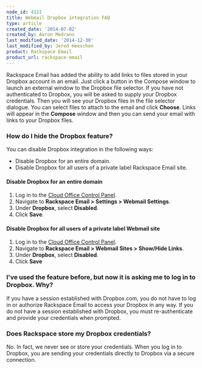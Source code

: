 ```yaml
---
node_id: 4122
title: Webmail Dropbox integration FAQ
type: article
created_date: '2014-07-02'
created_by: Aaron Medrano
last_modified_date: '2014-12-30'
last_modified_by: Jered Heeschen
product: Rackspace Email
product_url: rackspace-email
---
```


Rackspace Email has added the ability to add links to files stored in
your Dropbox account in an email. Just click a button in the Compose
window to launch an external window to the Dropbox file selector. If you
have not authenticated to Dropbox, you will be asked to supply your
Dropbox credentials. Then you will see your Dropbox files in the file
selector dialogue. You can select files to attach to the email and click
**Choose**. Links will appear in the **Compose** window and then you can
send your email with links to your Dropbox files.

### How do I hide the Dropbox feature?

You can disable Dropbox integration in the following ways:

-   Disable Dropbox for an entire domain.
-   Disable Dropbox for all users of a private label Rackspace Email site.

#### Disable Dropbox for an entire domain

1. Log in to the [Cloud Office Control Panel](https://cp.rackspace.com).
2. Navigate to **Rackspace Email &gt; Settings &gt; Webmail Settings**.
3. Under **Dropbox**, select **Disabled**.
4. Click **Save**.

#### Disable Dropbox for all users of a private label Webmail site

1. Log in to the [Cloud Office Control Panel](https://cp.rackspace.com).
2. Navigate to **Rackspace Email &gt; Webmail Sites &gt; Show/Hide Links**.
3. Under **Dropbox**, select **Disabled**.
4. Click **Save**

### I've used the feature before, but now it is asking me to log in to Dropbox. Why?

If you have a session established with Dropbox.com, you do not have to
log in or authorize Rackspace Email to access your Dropbox in any way. If
you do not have a session established with Dropbox, you must
re-authenticate and provide your credentials when prompted.

### Does Rackspace store my Dropbox credentials?

No. In fact, we never see or store your credentials. When you log in to
Dropbox, you are sending your credentials directly to Dropbox via a
secure connection.
